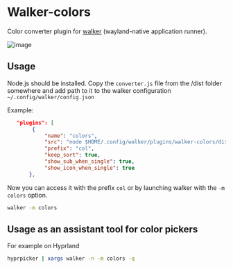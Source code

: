 # Walker-colors

Color converter plugin for [walker](https://github.com/abenz1267/walker) (wayland-native application runner).

![image](https://github.com/user-attachments/assets/345ef7a0-ca23-4530-a765-10256b3c2602)

## Usage

Node.js should be installed.
Copy the `converter.js` file from the /dist folder somewhere and add path to it to the walker configuration `~/.config/walker/config.json`

Example:

```json
   "plugins": [
        {
            "name": "colors",
            "src": "node $HOME/.config/walker/plugins/walker-colors/dist/converter.js \"%TERM%\"",
            "prefix": "col",
            "keep_sort": true,
            "show_sub_when_single": true,
            "show_icon_when_single": true
       },
```

Now you can access it with the prefix `col` or by launching walker with the `-m colors` option.

```bash
walker -m colors
```

## Usage as an assistant tool for color pickers

For example on Hyprland

```bash
hyprpicker | xargs walker -n -m colors -q
```
